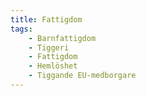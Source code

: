 ```yaml
---
title: Fattigdom
tags:
    - Barnfattigdom
    - Tiggeri
    - Fattigdom
    - Hemlöshet
    - Tiggande EU-medborgare
---
```

